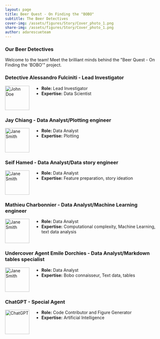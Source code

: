 ```yaml
---
layout: page
title: Beer Quest - On Finding the "BOBO"
subtitle: The Beer Detectives
cover-img: /assets/figures/Story/Cover_photo_1.png
share-img: /assets/figures/Story/Cover_photo_1.png
author: adarescueteam
---
```


### Our Beer Detectives

Welcome to the team! Meet the brilliant minds behind the "Beer Quest - On Finding the 'BOBO'" project.

### Detective Alessandro Fulciniti - Lead Investigator

<div style="float: left; margin-right: 40px; clear: left;">
    <img src="https://jay4biopz.github.io/adarescueteam-beerquest/assets/img/avatar-icon.png" alt="John Doe" width="80" height="80">
</div>

- **Role:** Lead Investigator
- **Expertise:** Data Scientist

<div style="clear: both;"></div>

### Jay Chiang - Data Analyst/Plotting engineer

<div style="float: left; margin-right: 40px; clear: left;">
    <img src="https://jay4biopz.github.io/adarescueteam-beerquest/assets/img/avatar-icon.png" alt="Jane Smith" width="80" height="80">
</div>

- **Role:** Data Analyst
- **Expertise:** Plotting

<div style="clear: both;"></div>


### Seif Hamed - Data Analyst/Data story engineer

<div style="float: left; margin-right: 40px; clear: left;">
    <img src="https://jay4biopz.github.io/adarescueteam-beerquest/assets/img/avatar-icon.png" alt="Jane Smith" width="80" height="80">
</div>

- **Role:** Data Analyst
- **Expertise:** Feature preparation, story ideation

<div style="clear: both;"></div>


### Mathieu Charbonnier - Data Analyst/Machine Learning engineer

<div style="float: left; margin-right: 40px; clear: left;">
    <img src="https://jay4biopz.github.io/adarescueteam-beerquest/assets/img/avatar-icon.png" alt="Jane Smith" width="80" height="80">
</div>

- **Role:** Data Analyst
- **Expertise:** Computational complexity, Machine Learning, text data analysis

<div style="clear: both;"></div>


### Undercover Agent Emile Dorchies - Data Analyst/Markdown tables specialist

<div style="float: left; margin-right: 40px; clear: left;">
    <img src="https://jay4biopz.github.io/adarescueteam-beerquest/assets/img/avatar-icon.png" alt="Jane Smith" width="80" height="80">
</div>

- **Role:** Data Analyst
- **Expertise:** Bobo connaisseur, Text data, tables

<div style="clear: both;"></div>


### ChatGPT - Special Agent

<div style="float: left; margin-right: 40px; clear: left;">
    <img src="https://jay4biopz.github.io/adarescueteam-beerquest/assets/img/avatar-icon.png" alt="ChatGPT" width="80" height="80">
</div>

- **Role:** Code Contributor and Figure Generator
- **Expertise:** Artificial Intelligence
